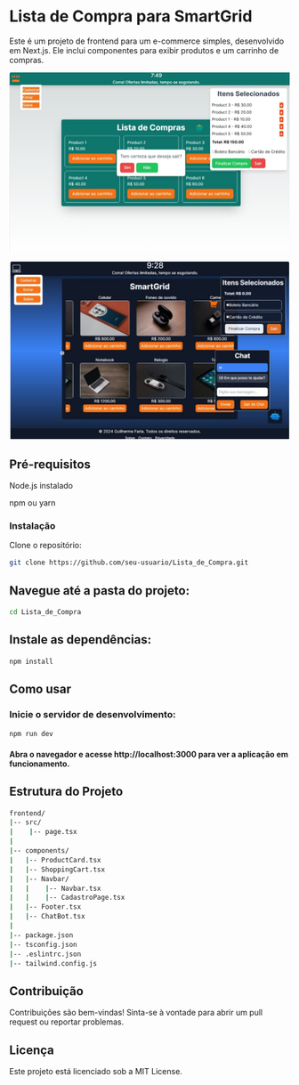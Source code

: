 # Lista de Compra para SmartGrid

Este é um projeto de frontend para um e-commerce simples, desenvolvido em Next.js. Ele inclui componentes para exibir produtos e um carrinho de compras.

![Alt text](/public/img/Lista_de_Compras.jpeg)

![Alt text](/public/img/SmartGrid.jpeg)


## Pré-requisitos
Node.js instalado

npm ou yarn

### Instalação
Clone o repositório:
```sh
git clone https://github.com/seu-usuario/Lista_de_Compra.git
```
## Navegue até a pasta do projeto:
```sh
cd Lista_de_Compra
```
## Instale as dependências:
```sh
npm install
```
## Como usar

### Inicie o servidor de desenvolvimento:

```sh
npm run dev
```
#### Abra o navegador e acesse http://localhost:3000 para ver a aplicação em funcionamento.

## Estrutura do Projeto
```sh
frontend/
|-- src/
|    |-- page.tsx
|   
|-- components/
|   |-- ProductCard.tsx
|   |-- ShoppingCart.tsx
|   |-- Navbar/
|   |    |-- Navbar.tsx
|   |    |-- CadastroPage.tsx   
|   |-- Footer.tsx
|   |-- ChatBot.tsx
|   
|-- package.json
|-- tsconfig.json
|-- .eslintrc.json
|-- tailwind.config.js
```

## Contribuição
Contribuições são bem-vindas! Sinta-se à vontade para abrir um pull request ou reportar problemas.

## Licença
Este projeto está licenciado sob a MIT License.